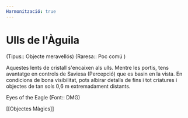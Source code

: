 ```yaml
---
Harmonització: true
---
```

# Ulls de l'Àguila

(Tipus:: Objecte meravellós) (Raresa:: Poc comú )

Aquestes lents de cristall s'encaixen als ulls. Mentre les portis, tens avantatge en controls de Saviesa (Percepció) que es basin en la vista. En condicions de bona visibilitat, pots albirar detalls de fins i tot criatures i objectes de tan sols 0,6 m extremadament distants.


Eyes of the Eagle (Font:: DMG)

[[Objectes Màgics]]